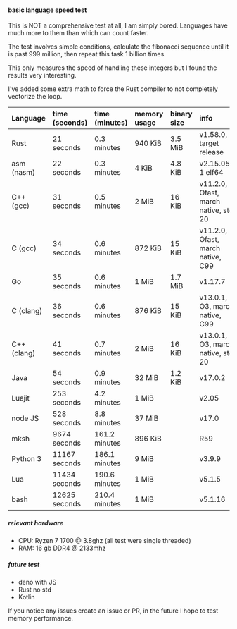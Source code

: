 #### basic language speed test

This is NOT a comprehensive test at all, I am simply bored. Languages have much more to them than which can count faster.

The test involves simple conditions, calculate the fibonacci sequence until it is past 999 million, then repeat this task 1 billion times.

This only measures the speed of handling these integers but I found the results very interesting.

I've added some extra math to force the Rust compiler to not completely vectorize the loop.

| Language    | time (seconds) | time (minutes) | memory usage | binary size | info|
|-------------|:---------------|:---------------|:-------------|:------------|:----|
| Rust        | 21 seconds     | 0.3 minutes    | 940 KiB      | 3.5 MiB     | v1.58.0, target release
| asm (nasm)  | 22 seconds     | 0.3 minutes    | 4 KiB        | 4.8 KiB     | v2.15.05-1 elf64
| C++ (gcc)   | 31 seconds     | 0.5 minutes    | 2 MiB        | 16 KiB      | v11.2.0, Ofast, march native, std 20 
| C (gcc)     | 34 seconds     | 0.6 minutes    | 872 KiB      | 15 KiB      | v11.2.0, Ofast, march native, C99
| Go          | 35 seconds     | 0.6 minutes    | 1 MiB        | 1.7 MiB     | v1.17.7
| C (clang)   | 36 seconds     | 0.6 minutes    | 876 KiB      | 15 KiB      | v13.0.1, O3, march native, C99 
| C++ (clang) | 41 seconds     | 0.7 minutes    | 2 MiB        | 16 KiB      | v13.0.1, O3, march native, std 20 
| Java        | 54 seconds     | 0.9 minutes    | 32 MiB       | 1.2 KiB     | v17.0.2
| Luajit      | 253 seconds    | 4.2 minutes    | 1 MiB        |             | v2.05
| node JS     | 528 seconds    | 8.8 minutes    | 37 MiB       |             | v17.0
| mksh        | 9674 seconds   | 161.2 minutes  | 896 KiB      |             | R59
| Python 3    | 11167 seconds  | 186.1 minutes  | 9 MiB        |             | v3.9.9
| Lua         | 11434 seconds  | 190.6 minutes  | 1 MiB        |             | v5.1.5
| bash        | 12625 seconds  | 210.4 minutes  | 1 MiB        |             | v5.1.16

##### relevant hardware
* CPU: Ryzen 7 1700 @ 3.8ghz (all test were single threaded)
* RAM: 16 gb DDR4 @ 2133mhz


##### future test
* deno with JS
* Rust no std
* Kotlin


If you notice any issues create an issue or PR, in the future I hope to test memory performance.

